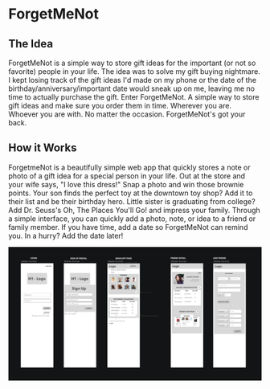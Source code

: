 # ForgetMeNot

## The Idea
ForgetMeNot is a simple way to store gift ideas for the important (or not so favorite) people in your life. The idea was to solve my gift buying nightmare. I kept losing track of the gift ideas I'd  made on my phone or the date of the birthday/anniversary/important date would sneak up on me, leaving me no time to actually purchase the gift.
Enter ForgetMeNot.  A simple way to store gift ideas and make sure you order them in time.  Wherever you are.  Whoever you are with.  No matter the occasion.  ForgetMeNot's got your back.

## How it Works
ForgetmeNot is a beautifully simple web app that quickly stores a note or photo of a gift idea for a special person in your life.  Out at the store and your wife says, "I love this dress!"  Snap a photo and win those brownie points.  Your son finds the perfect toy at the downtown toy shop?  Add it to their list and be their birthday hero.  Little sister is graduating from college?  Add Dr. Seuss's Oh, The Places You'll Go! and impress your family.
Through a simple interface, you can quickly add a photo, note, or idea to a friend or family member.  If you have time, add a date so ForgetMeNot can remind you.  In a hurry?  Add the date later!


![Wireframe](wireframe.png)
